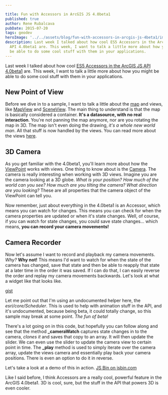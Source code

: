 ```yaml
---

title: Fun with Accessors in ArcGIS JS 4.0beta1
published: true
author: Rene Rubalcava
pubDate: 2015-07-20
tags: geodev
heroImage: '../../assets/blog/fun-with-accessors-in-arcgis-js-4beta1/images/camrecorder.png'
description: Last week I talked about how cool ES5 Accessors in the ArcGIS JS
  API 4.0beta1 are. This week, I want to talk a little more about how you might
  be able to do some cool stuff with them in your applications.
---
```


Last week I talked about how cool
[ES5 Accessors in the ArcGIS JS API 4.0beta1](http://odoe.net/blog/arcgis-js-api-4-0beta1-accessors/)
are. This week, I want to talk a little more about how you might be able to do
some cool stuff with them in your applications.

## New Point of View

Before we dive in to a sample, I want to talk a little about the
[map](https://developers.arcgis.com/javascript/beta/api-reference/esri-Map.html)
and views, like
[MapView](https://developers.arcgis.com/javascript/beta/api-reference/esri-views-MapView.html)
and
[SceneView](https://developers.arcgis.com/javascript/beta/api-reference/esri-views-SceneView.html).
The main thing to understand is that the map is basically considered a
container. **It's a datasource, with no real interaction**. You're not panning
the map anymore, nor are you rotating the map in 3D. The map isn't even doing
the drawing, _it's a whole new world man_. All that stuff is now handled by the
views. You can read more about the views
[here](https://developers.arcgis.com/javascript/beta/guide/migrating/#views).

## 3D Camera

As you get familiar with the 4.0beta1, you'll learn more about how the
[ViewPoint](https://developers.arcgis.com/javascript/beta/api-reference/esri-Viewpoint.html)
works with views. One thing to know about is the
[Camera](https://developers.arcgis.com/javascript/beta/api-reference/esri-Camera.html).
The camera is really interesting when working with 3D views. Imagine you are the
camera looking at a 3D globe. _What is your position? How much of the world can
you see? How much are you tilting the camera? What direction are you looking?_
These are all properties that the camera object of the ViewPoint can tell you.

Now remember, just about everything in the 4.0beta1 is an Accessor, which means
you can watch for changes. This means you can check for when the camera
properties are updated or when it's state changes. Well, of course, if you can
watch for state changes, you could save state changes... which means, **you can
record your camera movements!**

## Camera Recorder

Now let's assume I want to record and playback my camera movements. _Why?_ **Why
not!** This means I'd want to watch for when the state of the camera has
changed, save that state and then be able to reapply that state at a later time
in the order it was saved. If I can do that, I can easily reverse the order and
replay my camera movements backwards. Let's look at what a widget like that
looks like.

[gist](https://gist.github.com/odoe/06a60445cc090908935c)

Let me point out that I'm using an undocumented helper here, the
_esri/core/Scheduler_. This is used to help with animation stuff in the API, and
it's undocumented, because being beta, it could totally change, so this sample
may break at some point. _The fun of beta!_

There's a lot going on in this code, but hopefully you can follow along and see
that the method **\_cameraWatch** captures state changes in to the camera,
_clones it_ and saves that copy to an array. It will then update the slider. We
can even use the slider to update the camera view to certain point in time. The
**\_play** method is used to simply iterate over the camera array, update the
views camera and essentially play back your camera positions. There is even an
option to do it in reverse.

Let's take a look at a demo of this in action.
[JS Bin on jsbin.com](http://jsbin.com/sodeda/1/embed?output)

Like I said before, I think Accessors are a really cool, powerful feature in the
ArcGIS 4.0beta1. 3D is cool, sure, but the stuff in the API that powers 3D is
even cooler.

